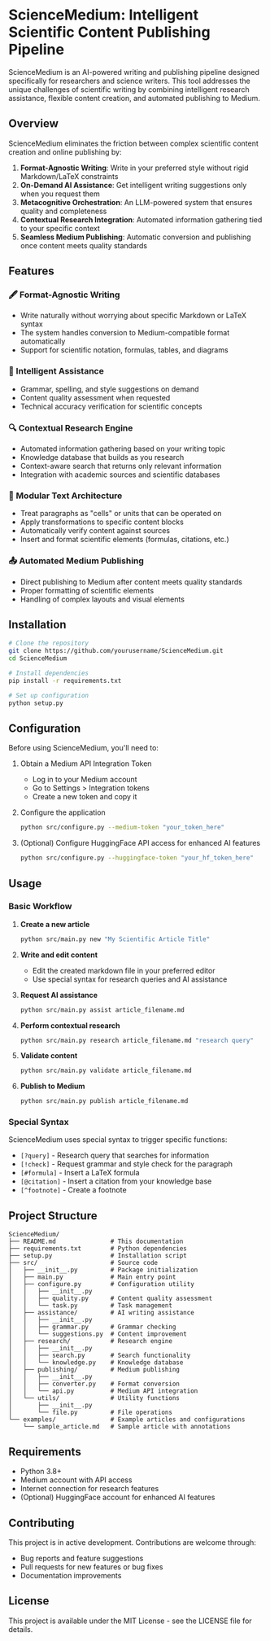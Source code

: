 # ScienceMedium: Intelligent Scientific Content Publishing Pipeline

ScienceMedium is an AI-powered writing and publishing pipeline designed specifically for researchers and science writers. This tool addresses the unique challenges of scientific writing by combining intelligent research assistance, flexible content creation, and automated publishing to Medium.

## Overview

ScienceMedium eliminates the friction between complex scientific content creation and online publishing by:

1. **Format-Agnostic Writing**: Write in your preferred style without rigid Markdown/LaTeX constraints
2. **On-Demand AI Assistance**: Get intelligent writing suggestions only when you request them
3. **Metacognitive Orchestration**: An LLM-powered system that ensures quality and completeness
4. **Contextual Research Integration**: Automated information gathering tied to your specific context
5. **Seamless Medium Publishing**: Automatic conversion and publishing once content meets quality standards

## Features

### 🖋️ Format-Agnostic Writing
- Write naturally without worrying about specific Markdown or LaTeX syntax
- The system handles conversion to Medium-compatible format automatically
- Support for scientific notation, formulas, tables, and diagrams

### 🧠 Intelligent Assistance
- Grammar, spelling, and style suggestions on demand
- Content quality assessment when requested
- Technical accuracy verification for scientific concepts

### 🔍 Contextual Research Engine
- Automated information gathering based on your writing topic
- Knowledge database that builds as you research
- Context-aware search that returns only relevant information
- Integration with academic sources and scientific databases

### 🧩 Modular Text Architecture
- Treat paragraphs as "cells" or units that can be operated on
- Apply transformations to specific content blocks
- Automatically verify content against sources
- Insert and format scientific elements (formulas, citations, etc.)

### 📤 Automated Medium Publishing
- Direct publishing to Medium after content meets quality standards
- Proper formatting of scientific elements
- Handling of complex layouts and visual elements

## Installation

```bash
# Clone the repository
git clone https://github.com/yourusername/ScienceMedium.git
cd ScienceMedium

# Install dependencies
pip install -r requirements.txt

# Set up configuration
python setup.py
```

## Configuration

Before using ScienceMedium, you'll need to:

1. Obtain a Medium API Integration Token
   - Log in to your Medium account
   - Go to Settings > Integration tokens
   - Create a new token and copy it

2. Configure the application
   ```bash
   python src/configure.py --medium-token "your_token_here"
   ```

3. (Optional) Configure HuggingFace API access for enhanced AI features
   ```bash
   python src/configure.py --huggingface-token "your_hf_token_here"
   ```

## Usage

### Basic Workflow

1. **Create a new article**
   ```bash
   python src/main.py new "My Scientific Article Title"
   ```

2. **Write and edit content**
   - Edit the created markdown file in your preferred editor
   - Use special syntax for research queries and AI assistance

3. **Request AI assistance**
   ```bash
   python src/main.py assist article_filename.md
   ```

4. **Perform contextual research**
   ```bash
   python src/main.py research article_filename.md "research query"
   ```

5. **Validate content**
   ```bash
   python src/main.py validate article_filename.md
   ```

6. **Publish to Medium**
   ```bash
   python src/main.py publish article_filename.md
   ```

### Special Syntax

ScienceMedium uses special syntax to trigger specific functions:

- `[?query]` - Research query that searches for information
- `[!check]` - Request grammar and style check for the paragraph
- `[#formula]` - Insert a LaTeX formula
- `[@citation]` - Insert a citation from your knowledge base
- `[^footnote]` - Create a footnote

## Project Structure

```
ScienceMedium/
├── README.md               # This documentation
├── requirements.txt        # Python dependencies
├── setup.py                # Installation script
├── src/                    # Source code
│   ├── __init__.py         # Package initialization
│   ├── main.py             # Main entry point
│   ├── configure.py        # Configuration utility
│   │   ├── __init__.py
│   │   ├── quality.py      # Content quality assessment
│   │   └── task.py         # Task management
│   ├── assistance/         # AI writing assistance
│   │   ├── __init__.py
│   │   ├── grammar.py      # Grammar checking
│   │   └── suggestions.py  # Content improvement
│   ├── research/           # Research engine
│   │   ├── __init__.py
│   │   ├── search.py       # Search functionality
│   │   └── knowledge.py    # Knowledge database
│   ├── publishing/         # Medium publishing
│   │   ├── __init__.py
│   │   ├── converter.py    # Format conversion
│   │   └── api.py          # Medium API integration
│   └── utils/              # Utility functions
│       ├── __init__.py
│       └── file.py         # File operations
└── examples/               # Example articles and configurations
    └── sample_article.md   # Sample article with annotations
```

## Requirements

- Python 3.8+
- Medium account with API access
- Internet connection for research features
- (Optional) HuggingFace account for enhanced AI features

## Contributing

This project is in active development. Contributions are welcome through:
- Bug reports and feature suggestions
- Pull requests for new features or bug fixes
- Documentation improvements

## License

This project is available under the MIT License - see the LICENSE file for details. 